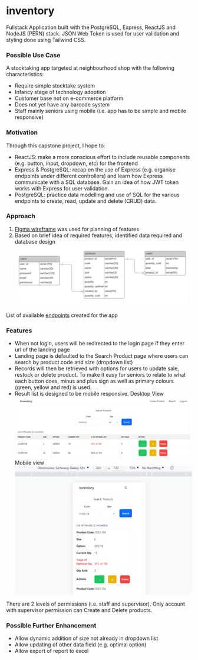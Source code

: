 # inventory

Fullstack Application built with the PostgreSQL, Express, ReactJS and NodeJS (PERN) stack. JSON Web Token is used for user validation and styling done using Tailwind CSS.

### Possible Use Case
A stocktaking app targeted at neighbourhood shop with the following characteristics:
- Require simple stocktake system
- Infancy stage of technology adoption
- Customer base not on e-commerce platform
- Does not yet have any barcode system
- Staff mainly seniors using mobile (i.e. app has to be simple and mobile responsive)

### Motivation
Through this capstone project, I hope to:
- ReactJS: make a more conscious effort to include reusable components (e.g. button, input, dropdown, etc) for the frontend
- Express & PostgreSQL: recap on the use of Express (e.g. organise endpoints under different controllers) and learn how Express communicate with a SQL database. Gain an idea of how JWT token works with Express for user validation.
- PostgreSQL: practice data modelling and use of SQL for the various endpoints to create, read, update and delete (CRUD) data.

### Approach
 1. [Figma wireframe](https://www.figma.com/file/DX7BSDh7fJHDqn5G6TrD9m/Project-4?node-id=0%3A1) was used for planning of features
2. Based on brief idea of required features, identified data required and database design
![Data Modelling](project4_datamodelling.png)   

List of available [endpoints](https://docs.google.com/spreadsheets/d/1GX5WLTCAC3pTVwTrhteLhfgTpHg6ivFIWJyvFDzNUAo/edit?usp=sharing) created for the app

### Features
- When not login, users will be redirected to the login page if they enter url of the landing page
- Landing page is defaulted to the Search Product page where users can search by product code and size (dropdown list)
- Records will then be retrieved with options for users to update sale, restock or delete product. To make it easy for seniors to relate to what each button does, minus and plus sign as well as primary colours (green, yellow and red) is used. 
- Result list is designed to be mobile responsive.
Desktop View ![Result List (desktop view)](project4_screenshot.png) 
Mobile view ![Result List (mobile view)](project4_screenshot_mobile.png)

There are 2 levels of permissions (i.e. staff and supervisor).
Only account with supervisor permission can Create and Delete products. 



### Possible Further Enhancement
- Allow dynamic addition of size not already in dropdown list
- Allow updating of other data field (e.g. optimal option)
- Allow export of report to excel
